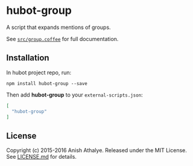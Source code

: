 # hubot-group

A script that expands mentions of groups.

See [`src/group.coffee`](src/group.coffee) for full documentation.

## Installation

In hubot project repo, run:

`npm install hubot-group --save`

Then add **hubot-group** to your `external-scripts.json`:

```json
[
  "hubot-group"
]
```

## License

Copyright (c) 2015-2016 Anish Athalye. Released under the MIT License. See
[LICENSE.md][license] for details.

[license]: LICENSE.md
